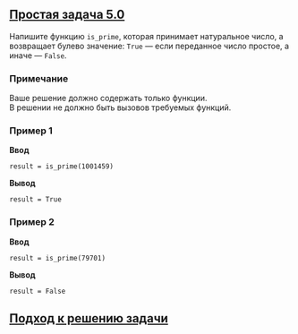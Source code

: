 ## [Простая задача 5.0](../../../solutions/4.1/41_i.py)

Напишите функцию `is_prime`, которая принимает натуральное число, а возвращает булево значение: `True` — если переданное число простое, а иначе — `False`.

### Примечание

Ваше решение должно содержать только функции.\
В решении не должно быть вызовов требуемых функций.

### Пример 1

**Ввод**
```plaintext
result = is_prime(1001459)
```

**Вывод**
```plaintext
result = True
```

### Пример 2

**Ввод**
```plaintext
result = is_prime(79701)
```

**Вывод**
```plaintext
result = False
```

## [Подход к решению задачи](../2.3/problem_23_n_ru.md)